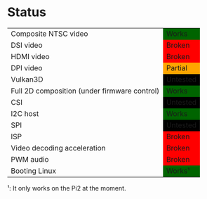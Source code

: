 Status
=======

<table>
<tr>
	<td>Composite NTSC video</td>
	<td style="background: darkgreen;">Works</td>
</tr>
<tr>
	<td>DSI video</td>
	<td style="background: red;">Broken</td>
</tr>
<tr>
	<td>HDMI video</td>
	<td style="background: red;">Broken</td>
</tr>
<tr>
	<td>DPI video</td>
	<td style="background: orange;">Partial</td>
</tr>
<tr>
	<td>Vulkan3D</td>
	<td style="background: black;">Untested</td>
</tr>
<tr>
	<td>Full 2D composition (under firmware control)</td>
	<td style="background: darkgreen;">Works</td>
</tr>
<tr>
	<td>CSI</td>
	<td style="background: black;">Untested</td>
</tr>
<tr>
	<td>I2C host</td>
	<td style="background: darkgreen;">Works</td>
</tr>
<tr>
	<td>SPI</td>
	<td style="background: black;">Untested</td>
</tr>
<tr>
	<td>ISP</td>
	<td style="background: red;">Broken</td>
</tr>
<tr>
	<td>Video decoding acceleration</td>
	<td style="background: red;">Broken</td>
</tr>
<tr>
	<td>PWM audio</td>
	<td style="background: red;">Broken</td>
</tr>
<tr>
	<td>Booting Linux</td>
	<td style="background: darkgreen;">Works¹</td>
</tr>
</table>


¹: It only works on the Pi2 at the moment.
